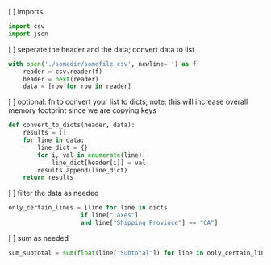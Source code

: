 [ ] imports
```python
import csv
import json
```

[ ] seperate the header and the data; convert data to list
```python
with open('./somedir/somefile.csv', newline='') as f:
    reader = csv.reader(f)
    header = next(reader)
    data = [row for row in reader]
```

[ ] optional: fn to convert your list to dicts; note: this will increase
overall memory footprint since we are copying keys
```python
def convert_to_dicts(header, data):
    results = []
    for line in data:
        line_dict = {}
        for i, val in enumerate(line):
            line_dict[header[i]] = val
        results.append(line_dict)
    return results
```

[ ] filter the data as needed
```python
only_certain_lines = [line for line in dicts 
                    if line["Taxes"] 
                    and line["Shipping Province"] == "CA"]
```

[ ] sum as needed
```python
sum_subtotal = sum(float(line["Subtotal"]) for line in only_certain_lines)
```
